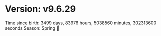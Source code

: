 # Version: v9.6.29
Time since birth: 3499 days, 83976 hours, 5038560 minutes, 302313600 seconds
Season: Spring 🌸
